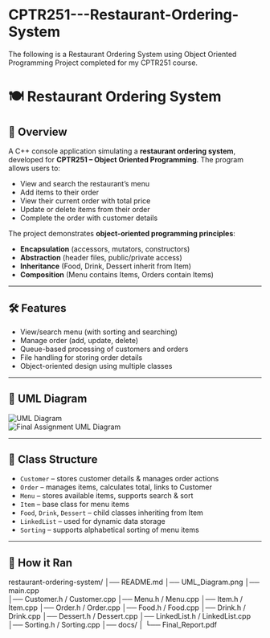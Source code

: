 # CPTR251---Restaurant-Ordering-System
The following is a Restaurant Ordering System using Object Oriented Programming Project completed for my CPTR251 course.

# 🍽️ Restaurant Ordering System  

## 📖 Overview  
A C++ console application simulating a **restaurant ordering system**, developed for **CPTR251 – Object Oriented Programming**. The program allows users to:  
- View and search the restaurant’s menu  
- Add items to their order  
- View their current order with total price  
- Update or delete items from their order  
- Complete the order with customer details  

The project demonstrates **object-oriented programming principles**:  
- **Encapsulation** (accessors, mutators, constructors)  
- **Abstraction** (header files, public/private access)  
- **Inheritance** (Food, Drink, Dessert inherit from Item)  
- **Composition** (Menu contains Items, Orders contain Items)  

---

## 🛠️ Features  
- View/search menu (with sorting and searching)  
- Manage order (add, update, delete)  
- Queue-based processing of customers and orders  
- File handling for storing order details  
- Object-oriented design using multiple classes  

---

## 🧩 UML Diagram  
![UML Diagram](./UML_Diagram.png)  
![Final Assignment UML Diagram](https://github.com/user-attachments/assets/0904e1c1-27fe-4363-be8c-3721b42e914b)

---

## 📂 Class Structure  
- `Customer` – stores customer details & manages order actions  
- `Order` – manages items, calculates total, links to Customer  
- `Menu` – stores available items, supports search & sort  
- `Item` – base class for menu items  
- `Food`, `Drink`, `Dessert` – child classes inheriting from Item  
- `LinkedList` – used for dynamic data storage  
- `Sorting` – supports alphabetical sorting of menu items  

---

## 🚀 How it Ran   
restaurant-ordering-system/
│── README.md
│── UML_Diagram.png
│── main.cpp           
│── Customer.h / Customer.cpp
│── Menu.h / Menu.cpp
│── Item.h / Item.cpp
│── Order.h / Order.cpp
│── Food.h / Food.cpp
│── Drink.h / Drink.cpp
│── Dessert.h / Dessert.cpp
│── LinkedList.h / LinkedList.cpp
│── Sorting.h / Sorting.cpp
│── docs/
│     └── Final_Report.pdf

